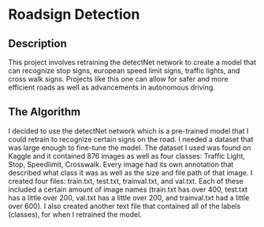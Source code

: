 # Roadsign Detection
## Description
This project involves retraining the detectNet network to create a model that can recognize stop signs, european speed limit signs, traffic lights, and cross walk signs. Projects like this one can allow for safer and more efficient roads as well as advancements in autonomous driving.
## The Algorithm
I decided to use the detectNet network which is a pre-trained model that I could retrain to recognize certain signs on the road. I needed a dataset that was large enough to fine-tune the model. The dataset I used was found on Kaggle and it contained 876 images as well as four classes: Traffic Light, Stop, Speedlimit, Crosswalk. Every image had its own annotation that described what class it was as well as the size and file path of that image. I created four files: train.txt, test.txt, trainval.txt, and val.txt. Each of these included a certain amount of image names (train.txt has over 400, test.txt has a little over 200, val.txt has a little over 200, and trainval.txt had a little over 600). I also created another text file that contained all of the labels (classes), for when I retrained the model. 
